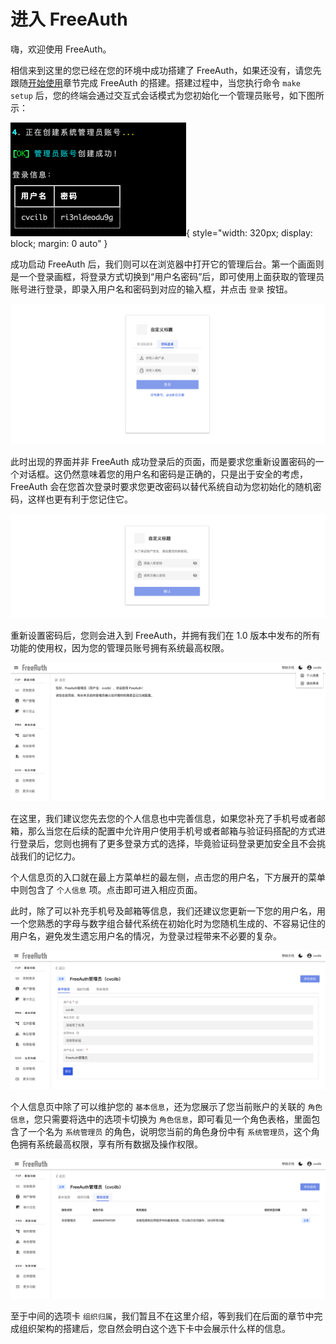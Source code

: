 # 进入 FreeAuth

嗨，欢迎使用 FreeAuth。

相信来到这里的您已经在您的环境中成功搭建了 FreeAuth，如果还没有，请您先跟随[开始使用](/introduction/getting-started)章节完成 FreeAuth 的搭建。搭建过程中，当您执行命令 `make setup` 后，您的终端会通过交互式会话模式为您初始化一个管理员账号，如下图所示：

![FreeAuth Admin Account](/assets/manual/admin-account.png){ style="width: 320px; display: block; margin: 0 auto" }

成功启动 FreeAuth 后，我们则可以在浏览器中打开它的管理后台。第一个画面则是一个登录画框，将登录方式切换到“用户名密码”后，即可使用上面获取的管理员账号进行登录，即录入用户名和密码到对应的输入框，并点击 `登录` 按钮。

![FreeAuth First Login](/assets/manual/first-login.png)

此时出现的界面并非 FreeAuth 成功登录后的页面，而是要求您重新设置密码的一个对话框。这仍然意味着您的用户名和密码是正确的，只是出于安全的考虑，FreeAuth 会在您首次登录时要求您更改密码以替代系统自动为您初始化的随机密码，这样也更有利于您记住它。

![FreeAuth Reset Password](/assets/manual/reset-password.png)

重新设置密码后，您则会进入到 FreeAuth，并拥有我们在 1.0 版本中发布的所有功能的使用权，因为您的管理员账号拥有系统最高权限。 

![FreeAuth Index Page](/assets/manual/index-page.png)

在这里，我们建议您先去您的个人信息也中完善信息，如果您补充了手机号或者邮箱，那么当您在后续的配置中允许用户使用手机号或者邮箱与验证码搭配的方式进行登录后，您则也拥有了更多登录方式的选择，毕竟验证码登录更加安全且不会挑战我们的记忆力。

个人信息页的入口就在最上方菜单栏的最左侧，点击您的用户名，下方展开的菜单中则包含了 `个人信息` 项。点击即可进入相应页面。

此时，除了可以补充手机号及邮箱等信息，我们还建议您更新一下您的用户名，用一个您熟悉的字母与数字组合替代系统在初始化时为您随机生成的、不容易记住的用户名，避免发生遗忘用户名的情况，为登录过程带来不必要的复杂。

![FreeAuth Profile Page - Basic Info](/assets/manual/profile-page-basic.png)

个人信息页中除了可以维护您的 `基本信息`，还为您展示了您当前账户的关联的 `角色信息`，您只需要将选中的选项卡切换为 `角色信息`，即可看见一个角色表格，里面包含了一个名为 `系统管理员` 的角色，说明您当前的角色身份中有 `系统管理员`，这个角色拥有系统最高权限，享有所有数据及操作权限。

![FreeAuth Profile Page - Role Info](/assets/manual/profile-page-role.png)

至于中间的选项卡 `组织归属`，我们暂且不在这里介绍，等到我们在后面的章节中完成组织架构的搭建后，您自然会明白这个选下卡中会展示什么样的信息。
